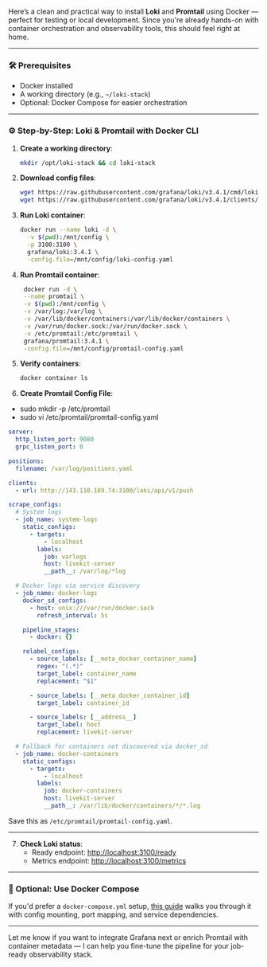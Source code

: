 Here’s a clean and practical way to install **Loki** and **Promtail** using Docker — perfect for testing or local development. Since you're already hands-on with container orchestration and observability tools, this should feel right at home.

---

### 🛠 Prerequisites
- Docker installed
- A working directory (e.g., `~/loki-stack`)
- Optional: Docker Compose for easier orchestration

---

### ⚙️ Step-by-Step: Loki & Promtail with Docker CLI

1. **Create a working directory**:
   ```bash
   mkdir /opt/loki-stack && cd loki-stack
   ```

2. **Download config files**:
   ```bash
   wget https://raw.githubusercontent.com/grafana/loki/v3.4.1/cmd/loki/loki-local-config.yaml -O loki-config.yaml
   wget https://raw.githubusercontent.com/grafana/loki/v3.4.1/clients/cmd/promtail/promtail-docker-config.yaml -O promtail-config.yaml
   ```

3. **Run Loki container**:
   ```bash
   docker run --name loki -d \
     -v $(pwd):/mnt/config \
     -p 3100:3100 \
     grafana/loki:3.4.1 \
     -config.file=/mnt/config/loki-config.yaml
   ```

4. **Run Promtail container**:
   ```bash
    docker run -d \
    --name promtail \
    -v $(pwd):/mnt/config \
    -v /var/log:/var/log \
    -v /var/lib/docker/containers:/var/lib/docker/containers \
    -v /var/run/docker.sock:/var/run/docker.sock \
    -v /etc/promtail:/etc/promtail \
    grafana/promtail:3.4.1 \
    -config.file=/mnt/config/promtail-config.yaml

   ```

5. **Verify containers**:
   ```bash
   docker container ls
   ```
6. **Create Promtail Config File**: 
- sudo mkdir -p /etc/promtail
- sudo vi /etc/promtail/promtail-config.yaml

```yaml
server:
  http_listen_port: 9080
  grpc_listen_port: 0

positions:
  filename: /var/log/positions.yaml

clients:
  - url: http://143.110.189.74:3100/loki/api/v1/push

scrape_configs:
  # System logs
  - job_name: system-logs
    static_configs:
      - targets:
          - localhost
        labels:
          job: varlogs
          host: livekit-server
          __path__: /var/log/*log

  # Docker logs via service discovery
  - job_name: docker-logs
    docker_sd_configs:
      - host: unix:///var/run/docker.sock
        refresh_interval: 5s

    pipeline_stages:
      - docker: {}

    relabel_configs:
      - source_labels: [__meta_docker_container_name]
        regex: "(.*)"
        target_label: container_name
        replacement: "$1"

      - source_labels: [__meta_docker_container_id]
        target_label: container_id

      - source_labels: [__address__]
        target_label: host
        replacement: livekit-server

  # Fallback for containers not discovered via docker_sd
  - job_name: docker-containers
    static_configs:
      - targets:
          - localhost
        labels:
          job: docker-containers
          host: livekit-server
          __path__: /var/lib/docker/containers/*/*.log
```

Save this as `/etc/promtail/promtail-config.yaml`.

---






7. **Check Loki status**:
   - Ready endpoint: [http://localhost:3100/ready](http://localhost:3100/ready)
   - Metrics endpoint: [http://localhost:3100/metrics](http://localhost:3100/metrics)

---

### 🧩 Optional: Use Docker Compose

If you'd prefer a `docker-compose.yml` setup, [this guide](https://docs.techdox.nz/loki/) walks you through it with config mounting, port mapping, and service dependencies.

---

Let me know if you want to integrate Grafana next or enrich Promtail with container metadata — I can help you fine-tune the pipeline for your job-ready observability stack.

